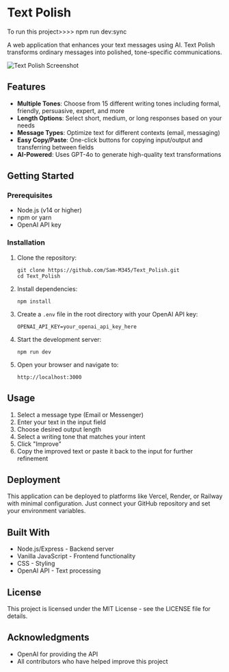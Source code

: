 # Text Polish

To run this project>>>> npm run dev:sync

A web application that enhances your text messages using AI. Text Polish transforms ordinary messages into polished, tone-specific communications.

![Text Polish Screenshot](https://via.placeholder.com/800x450.png?text=Text+Polish+Screenshot)

## Features

- **Multiple Tones**: Choose from 15 different writing tones including formal, friendly, persuasive, expert, and more
- **Length Options**: Select short, medium, or long responses based on your needs
- **Message Types**: Optimize text for different contexts (email, messaging)
- **Easy Copy/Paste**: One-click buttons for copying input/output and transferring between fields
- **AI-Powered**: Uses GPT-4o to generate high-quality text transformations

## Getting Started

### Prerequisites

- Node.js (v14 or higher)
- npm or yarn
- OpenAI API key

### Installation

1. Clone the repository:

   ```
   git clone https://github.com/Sam-M345/Text_Polish.git
   cd Text_Polish
   ```

2. Install dependencies:

   ```
   npm install
   ```

3. Create a `.env` file in the root directory with your OpenAI API key:

   ```
   OPENAI_API_KEY=your_openai_api_key_here
   ```

4. Start the development server:

   ```
   npm run dev
   ```

5. Open your browser and navigate to:
   ```
   http://localhost:3000
   ```

## Usage

1. Select a message type (Email or Messenger)
2. Enter your text in the input field
3. Choose desired output length
4. Select a writing tone that matches your intent
5. Click "Improve"
6. Copy the improved text or paste it back to the input for further refinement

## Deployment

This application can be deployed to platforms like Vercel, Render, or Railway with minimal configuration. Just connect your GitHub repository and set your environment variables.

## Built With

- Node.js/Express - Backend server
- Vanilla JavaScript - Frontend functionality
- CSS - Styling
- OpenAI API - Text processing

## License

This project is licensed under the MIT License - see the LICENSE file for details.

## Acknowledgments

- OpenAI for providing the API
- All contributors who have helped improve this project
